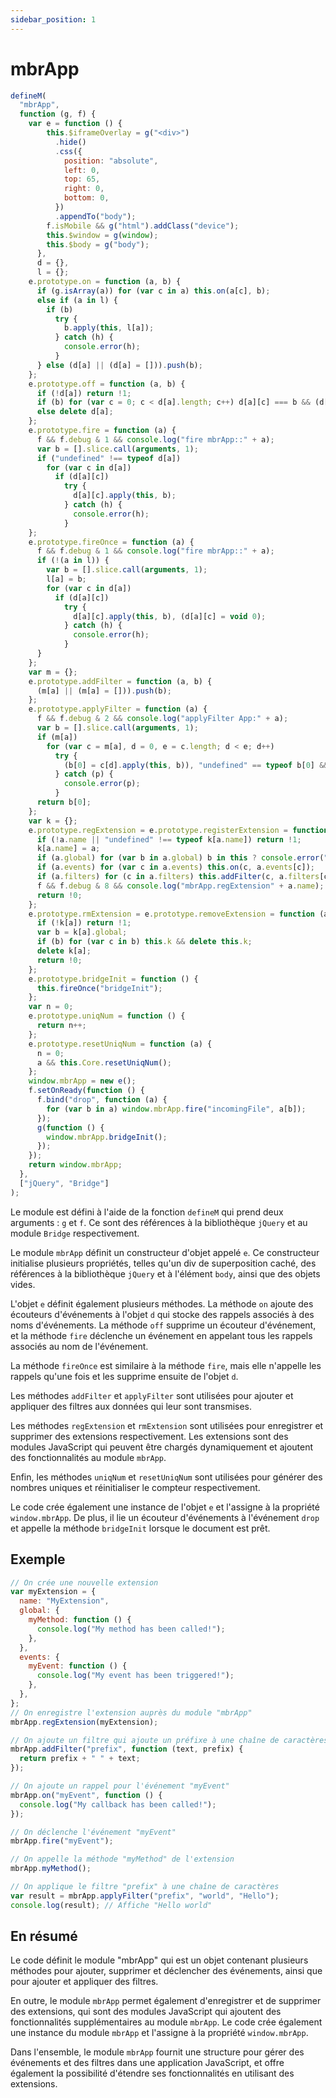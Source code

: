 ```yaml
---
sidebar_position: 1
---
```


# mbrApp

```js
defineM(
  "mbrApp",
  function (g, f) {
    var e = function () {
        this.$iframeOverlay = g("<div>")
          .hide()
          .css({
            position: "absolute",
            left: 0,
            top: 65,
            right: 0,
            bottom: 0,
          })
          .appendTo("body");
        f.isMobile && g("html").addClass("device");
        this.$window = g(window);
        this.$body = g("body");
      },
      d = {},
      l = {};
    e.prototype.on = function (a, b) {
      if (g.isArray(a)) for (var c in a) this.on(a[c], b);
      else if (a in l) {
        if (b)
          try {
            b.apply(this, l[a]);
          } catch (h) {
            console.error(h);
          }
      } else (d[a] || (d[a] = [])).push(b);
    };
    e.prototype.off = function (a, b) {
      if (!d[a]) return !1;
      if (b) for (var c = 0; c < d[a].length; c++) d[a][c] === b && (d[a][c] = void 0);
      else delete d[a];
    };
    e.prototype.fire = function (a) {
      f && f.debug & 1 && console.log("fire mbrApp::" + a);
      var b = [].slice.call(arguments, 1);
      if ("undefined" !== typeof d[a])
        for (var c in d[a])
          if (d[a][c])
            try {
              d[a][c].apply(this, b);
            } catch (h) {
              console.error(h);
            }
    };
    e.prototype.fireOnce = function (a) {
      f && f.debug & 1 && console.log("fire mbrApp::" + a);
      if (!(a in l)) {
        var b = [].slice.call(arguments, 1);
        l[a] = b;
        for (var c in d[a])
          if (d[a][c])
            try {
              d[a][c].apply(this, b), (d[a][c] = void 0);
            } catch (h) {
              console.error(h);
            }
      }
    };
    var m = {};
    e.prototype.addFilter = function (a, b) {
      (m[a] || (m[a] = [])).push(b);
    };
    e.prototype.applyFilter = function (a) {
      f && f.debug & 2 && console.log("applyFilter App:" + a);
      var b = [].slice.call(arguments, 1);
      if (m[a])
        for (var c = m[a], d = 0, e = c.length; d < e; d++)
          try {
            (b[0] = c[d].apply(this, b)), "undefined" == typeof b[0] && console.warn("handle of " + a + " filter return undefined: ", c[d]);
          } catch (p) {
            console.error(p);
          }
      return b[0];
    };
    var k = {};
    e.prototype.regExtension = e.prototype.registerExtension = function (a) {
      if (!a.name || "undefined" !== typeof k[a.name]) return !1;
      k[a.name] = a;
      if (a.global) for (var b in a.global) b in this ? console.error("Error re-definition method mbrApp." + b + " by module " + a.name) : (this[b] = a.global[b]);
      if (a.events) for (var c in a.events) this.on(c, a.events[c]);
      if (a.filters) for (c in a.filters) this.addFilter(c, a.filters[c]);
      f && f.debug & 8 && console.log("mbrApp.regExtension" + a.name);
      return !0;
    };
    e.prototype.rmExtension = e.prototype.removeExtension = function (a) {
      if (!k[a]) return !1;
      var b = k[a].global;
      if (b) for (var c in b) this.k && delete this.k;
      delete k[a];
      return !0;
    };
    e.prototype.bridgeInit = function () {
      this.fireOnce("bridgeInit");
    };
    var n = 0;
    e.prototype.uniqNum = function () {
      return n++;
    };
    e.prototype.resetUniqNum = function (a) {
      n = 0;
      a && this.Core.resetUniqNum();
    };
    window.mbrApp = new e();
    f.setOnReady(function () {
      f.bind("drop", function (a) {
        for (var b in a) window.mbrApp.fire("incomingFile", a[b]);
      });
      g(function () {
        window.mbrApp.bridgeInit();
      });
    });
    return window.mbrApp;
  },
  ["jQuery", "Bridge"]
);
```

Le module est défini à l'aide de la fonction `defineM` qui prend deux arguments : `g` et `f`. Ce sont des références à la bibliothèque `jQuery` et au module `Bridge` respectivement.

Le module `mbrApp` définit un constructeur d'objet appelé `e`. Ce constructeur initialise plusieurs propriétés, telles qu'un div de superposition caché, des références à la bibliothèque `jQuery` et à l'élément `body`, ainsi que des objets vides.

L'objet `e` définit également plusieurs méthodes. La méthode `on` ajoute des écouteurs d'événements à l'objet `d` qui stocke des rappels associés à des noms d'événements. La méthode `off` supprime un écouteur d'événement, et la méthode `fire` déclenche un événement en appelant tous les rappels associés au nom de l'événement.

La méthode `fireOnce` est similaire à la méthode `fire`, mais elle n'appelle les rappels qu'une fois et les supprime ensuite de l'objet `d`.

Les méthodes `addFilter` et `applyFilter` sont utilisées pour ajouter et appliquer des filtres aux données qui leur sont transmises.

Les méthodes `regExtension` et `rmExtension` sont utilisées pour enregistrer et supprimer des extensions respectivement. Les extensions sont des modules JavaScript qui peuvent être chargés dynamiquement et ajoutent des fonctionnalités au module `mbrApp`.

Enfin, les méthodes `uniqNum` et `resetUniqNum` sont utilisées pour générer des nombres uniques et réinitialiser le compteur respectivement.

Le code crée également une instance de l'objet `e` et l'assigne à la propriété `window.mbrApp`. De plus, il lie un écouteur d'événements à l'événement `drop` et appelle la méthode `bridgeInit` lorsque le document est prêt.

## Exemple

```js
// On crée une nouvelle extension
var myExtension = {
  name: "MyExtension",
  global: {
    myMethod: function () {
      console.log("My method has been called!");
    },
  },
  events: {
    myEvent: function () {
      console.log("My event has been triggered!");
    },
  },
};
// On enregistre l'extension auprès du module "mbrApp"
mbrApp.regExtension(myExtension);

// On ajoute un filtre qui ajoute un préfixe à une chaîne de caractères
mbrApp.addFilter("prefix", function (text, prefix) {
  return prefix + " " + text;
});

// On ajoute un rappel pour l'événement "myEvent"
mbrApp.on("myEvent", function () {
  console.log("My callback has been called!");
});

// On déclenche l'événement "myEvent"
mbrApp.fire("myEvent");

// On appelle la méthode "myMethod" de l'extension
mbrApp.myMethod();

// On applique le filtre "prefix" à une chaîne de caractères
var result = mbrApp.applyFilter("prefix", "world", "Hello");
console.log(result); // Affiche "Hello world"
```

## En résumé

Le code définit le module "mbrApp" qui est un objet contenant plusieurs méthodes pour ajouter, supprimer et déclencher des événements, ainsi que pour ajouter et appliquer des filtres.

En outre, le module `mbrApp` permet également d'enregistrer et de supprimer des extensions, qui sont des modules JavaScript qui ajoutent des fonctionnalités supplémentaires au module `mbrApp`. Le code crée également une instance du module `mbrApp` et l'assigne à la propriété `window.mbrApp`.

Dans l'ensemble, le module `mbrApp` fournit une structure pour gérer des événements et des filtres dans une application JavaScript, et offre également la possibilité d'étendre ses fonctionnalités en utilisant des extensions.
